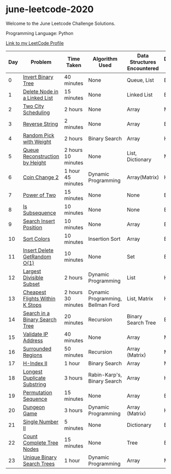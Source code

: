 # june-leetcode-2020

Welcome to the June Leetcode Challenge Solutions.

Programming Language: Python

[Link to my LeetCode Profile](https://leetcode.com/sejalc230/)

|Day|Problem| Time Taken | Algorithm Used | Data Structures Encountered|Difficulty Level|
|--|------| ---------- | -------------- |----|---|
|0|[Invert Binary Tree](https://leetcode.com/explore/challenge/card/june-leetcoding-challenge/539/week-1-june-1st-june-7th/3347/)| 40 minutes| None| Queue, List|Easy|
|1|[Delete Node in a Linked List](https://leetcode.com/explore/featured/card/june-leetcoding-challenge/539/week-1-june-1st-june-7th/3348/)| 15 minutes| None|Linked List| Easy|
|2|[Two City Scheduling]( https://leetcode.com/explore/challenge/card/june-leetcoding-challenge/539/week-1-june-1st-june-7th/3349/)| 2 hours|None |Array |Medium|
|3|[Reverse String](https://leetcode.com/explore/challenge/card/june-leetcoding-challenge/539/week-1-june-1st-june-7th/3350/) | 2 minutes| None| Array|Easy|
|4|[Random Pick with Weight](https://leetcode.com/explore/featured/card/june-leetcoding-challenge/539/week-1-june-1st-june-7th/3351/) |2 hours|Binary Search|Array|Hard|
|5|[Queue Reconstruction by Height](https://leetcode.com/explore/featured/card/june-leetcoding-challenge/539/week-1-june-1st-june-7th/3352/)| 2 hours 10 minutes| None| List, Dictionary| Medium|
|6|[Coin Change 2](https://leetcode.com/explore/featured/card/june-leetcoding-challenge/539/week-1-june-1st-june-7th/3353/) | 1 hour 45 minutes| Dynamic Programming| Array(Matrix)|Hard|
|7|[Power of Two](https://leetcode.com/explore/challenge/card/june-leetcoding-challenge/540/week-2-june-8th-june-14th/3354/)| 15 minutes| None| None|Easy|
|8|[Is Subsequence](https://leetcode.com/explore/challenge/card/june-leetcoding-challenge/540/week-2-june-8th-june-14th/3355/) | 10 minutes| None|None|Easy|
|9|[Search Insert Position](https://leetcode.com/explore/challenge/card/june-leetcoding-challenge/540/week-2-june-8th-june-14th/3356/ )|10 minutes|None|Array|Easy|
|10|[Sort Colors](https://leetcode.com/explore/featured/card/june-leetcoding-challenge/540/week-2-june-8th-june-14th/3357/)| 10 minutes| Insertion Sort|Array|Easy|
|11|[Insert Delete GetRandom O(1)](https://leetcode.com/explore/challenge/card/june-leetcoding-challenge/540/week-2-june-8th-june-14th/3358/) |10 minutes| None| Set|Easy|
|12|[Largest Divisible Subset](https://leetcode.com/explore/featured/card/june-leetcoding-challenge/540/week-2-june-8th-june-14th/3359/)|2 hours|Dynamic Programming|List|Hard|
|13|[Cheapest Flights Within K Stops](https://leetcode.com/explore/featured/card/june-leetcoding-challenge/540/week-2-june-8th-june-14th/3360/) | 2 hours 30 minutes| Dynamic Programming, Bellman Ford|List, Matrix|Hard|
|14|[Search in a Binary Search Tree](https://leetcode.com/explore/featured/card/june-leetcoding-challenge/541/week-3-june-15th-june-21st/3361/) | 20 minutes| Recursion|Binary Search Tree|Easy|
|15|[Validate IP Address](https://leetcode.com/explore/challenge/card/june-leetcoding-challenge/541/week-3-june-15th-june-21st/3362/)| 40 minutes|None|Array|Medium|
|16|[Surrounded Regions](https://leetcode.com/explore/featured/card/june-leetcoding-challenge/541/week-3-june-15th-june-21st/3363/)| 50 minutes|Recursion|Array (Matrix)|Medium|
|17|[H-Index II](https://leetcode.com/explore/featured/card/june-leetcoding-challenge/541/week-3-june-15th-june-21st/3364/) |1 hour| Binary Search| Array| Medium|
|18|[Longest Duplicate Substring](https://leetcode.com/explore/featured/card/june-leetcoding-challenge/541/week-3-june-15th-june-21st/3365/)| 3 hours |Rabin-Karp's, Binary Search|Array|Hard|
|19|[Permutation Sequence](https://leetcode.com/explore/featured/card/june-leetcoding-challenge/541/week-3-june-15th-june-21st/3366/) | 15 minutes| None|Array|Easy|
|20|[Dungeon Game](https://leetcode.com/explore/featured/card/june-leetcoding-challenge/541/week-3-june-15th-june-21st/3367/) | 3 hours|Dynamic Programming|Array (Matrix)|Hard|
|21|[Single Number II](https://leetcode.com/explore/featured/card/june-leetcoding-challenge/542/week-4-june-22nd-june-28th/3368/)|5 minutes|None|Dictionary|Easy|
|22|[Count Complete Tree Nodes](https://leetcode.com/explore/featured/card/june-leetcoding-challenge/542/week-4-june-22nd-june-28th/3369/)|15 minutes|None|Tree|Easy|
|23|[Unique Binary Search Trees](https://leetcode.com/explore/challenge/card/june-leetcoding-challenge/542/week-4-june-22nd-june-28th/3370/)|1 hour|Dynamic Programming|Array|Medium|
